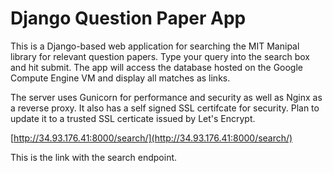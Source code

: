 # Django Question Paper App

This is a Django-based web application for searching the MIT Manipal library for relevant question papers. Type your query into the search box and hit submit. The app will access the database hosted on the Google Compute Engine VM and display all matches as links.


The server uses Gunicorn for performance and security as well as Nginx as a reverse proxy. It also has a self signed SSL certifcate for security. Plan to update it to a trusted SSL certicate issued by Let's Encrypt.

[http://34.93.176.41:8000/search/](http://34.93.176.41:8000/search/)

This is the link with the search endpoint. 
